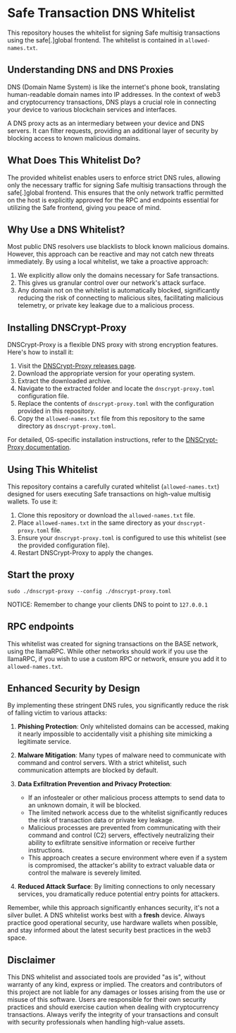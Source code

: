 # Safe Transaction DNS Whitelist

This repository houses the whitelist for signing Safe multisig transactions using the safe[.]global frontend. The whitelist is contained in `allowed-names.txt`.

## Understanding DNS and DNS Proxies

DNS (Domain Name System) is like the internet's phone book, translating human-readable domain names into IP addresses. In the context of web3 and cryptocurrency transactions, DNS plays a crucial role in connecting your device to various blockchain services and interfaces.

A DNS proxy acts as an intermediary between your device and DNS servers. It can filter requests, providing an additional layer of security by blocking access to known malicious domains.

## What Does This Whitelist Do?

The provided whitelist enables users to enforce strict DNS rules, allowing only the necessary traffic for signing Safe multisig transactions through the safe[.]global frontend. This ensures that the only network traffic permitted on the host is explicitly approved for the RPC and endpoints essential for utilizing the Safe frontend, giving you peace of mind.

## Why Use a DNS Whitelist?

Most public DNS resolvers use blacklists to block known malicious domains. However, this approach can be reactive and may not catch new threats immediately. By using a local whitelist, we take a proactive approach:

1. We explicitly allow only the domains necessary for Safe transactions.
2. This gives us granular control over our network's attack surface.
3. Any domain not on the whitelist is automatically blocked, significantly reducing the risk of connecting to malicious sites, facilitating malicious telemetry, or private key leakage due to a malicious process.

## Installing DNSCrypt-Proxy

DNSCrypt-Proxy is a flexible DNS proxy with strong encryption features. Here's how to install it:

1. Visit the [DNSCrypt-Proxy releases page](https://github.com/DNSCrypt/dnscrypt-proxy/releases).
2. Download the appropriate version for your operating system.
3. Extract the downloaded archive.
4. Navigate to the extracted folder and locate the `dnscrypt-proxy.toml` configuration file.
5. Replace the contents of `dnscrypt-proxy.toml` with the configuration provided in this repository.
6. Copy the `allowed-names.txt` file from this repository to the same directory as `dnscrypt-proxy.toml`.

For detailed, OS-specific installation instructions, refer to the [DNSCrypt-Proxy documentation](https://github.com/DNSCrypt/dnscrypt-proxy/wiki/Installation).

## Using This Whitelist

This repository contains a carefully curated whitelist (`allowed-names.txt`) designed for users executing Safe transactions on high-value multisig wallets. To use it:

1. Clone this repository or download the `allowed-names.txt` file.
2. Place `allowed-names.txt` in the same directory as your `dnscrypt-proxy.toml` file.
3. Ensure your `dnscrypt-proxy.toml` is configured to use this whitelist (see the provided configuration file).
4. Restart DNSCrypt-Proxy to apply the changes.


## Start the proxy

`sudo ./dnscrypt-proxy --config ./dnscrypt-proxy.toml`

NOTICE: Remember to change your clients DNS to point to `127.0.0.1`

## RPC endpoints
This whitelist was created for signing transactions on the BASE network, using the llamaRPC. While other networks should work if you use the llamaRPC, if you wish to use a custom RPC or network, ensure you add it to `allowed-names.txt`. 

## Enhanced Security by Design

By implementing these stringent DNS rules, you significantly reduce the risk of falling victim to various attacks:

1. **Phishing Protection**: Only whitelisted domains can be accessed, making it nearly impossible to accidentally visit a phishing site mimicking a legitimate service.

2. **Malware Mitigation**: Many types of malware need to communicate with command and control servers. With a strict whitelist, such communication attempts are blocked by default.

3. **Data Exfiltration Prevention and Privacy Protection**: 
   - If an infostealer or other malicious process attempts to send data to an unknown domain, it will be blocked.
   - The limited network access due to the whitelist significantly reduces the risk of transaction data or private key leakage.
   - Malicious processes are prevented from communicating with their command and control (C2) servers, effectively neutralizing their ability to exfiltrate sensitive information or receive further instructions.
   - This approach creates a secure environment where even if a system is compromised, the attacker's ability to extract valuable data or control the malware is severely limited.

4. **Reduced Attack Surface**: By limiting connections to only necessary services, you dramatically reduce potential entry points for attackers.

Remember, while this approach significantly enhances security, it's not a silver bullet. A DNS whitelist works best with a **fresh** device. Always practice good operational security, use hardware wallets when possible, and stay informed about the latest security best practices in the web3 space.


## Disclaimer

This DNS whitelist and associated tools are provided "as is", without warranty of any kind, express or implied. The creators and contributors of this project are not liable for any damages or losses arising from the use or misuse of this software. Users are responsible for their own security practices and should exercise caution when dealing with cryptocurrency transactions. Always verify the integrity of your transactions and consult with security professionals when handling high-value assets.
